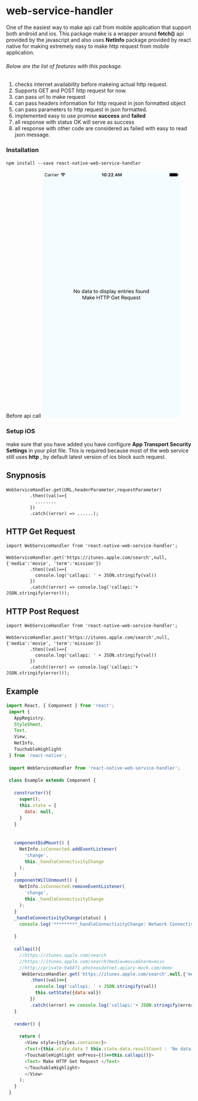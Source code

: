 # web-service-handler

One of the easiest way to make api call from mobile application that support both android and ios. This package make is a wrapper around **fetch()** api provided by the javascript and also uses **NetInfo** package provided by react native for making extremely easy to make http request from mobile application.  

###### Below are the list of features with this package.

1. checks internet availability before makeing actual http request.
2. Supports GET and POST http request for now.
3. can pass url to make request
4. can pass headers information for http request in json formatted object
5. can pass parameters to http request in json formatted.
6. implemented easy to use promise **success** and **failed**
7. all response with status OK will serve as success
8. all response with other code are considered as failed  with easy to read json message. 

### Installation
`npm install --save react-native-web-service-handler`

Before api call
![](https://github.com/tigerraj32/web-service-handler/blob/master/images/0.png)

### Setup iOS
make sure that you have added  you have configure **App Transport Security Settings** in your plist file. This is required because most of the web service still uses **http**  , by default latest version of ios block such request. 

## Snypnosis
```
WebServiceHandler.get(URL,headerParameter,requestParameter)
         .then((val)=>{
           ........
         })
         .catch((error) => ......);
```
## HTTP Get Request 
```
import WebServiceHandler from 'react-native-web-service-handler';

WebServiceHandler.get('https://itunes.apple.com/search',null,{'media':'movie', 'term':'mission'})
         .then((val)=>{
           console.log('callapi: ' + JSON.stringify(val))
         })
         .catch((error) => console.log('callapi:'+ JSON.stringify(error)));
```
## HTTP Post Request 
```
import WebServiceHandler from 'react-native-web-service-handler';

WebServiceHandler.post('https://itunes.apple.com/search',null,{'media':'movie', 'term':'mission'})
         .then((val)=>{
           console.log('callapi: ' + JSON.stringify(val))
         })
         .catch((error) => console.log('callapi:'+ JSON.stringify(error)));
```


## Example

``` javascript 
import React, { Component } from 'react';
 import {
   AppRegistry,
   StyleSheet,
   Text,
   View,
   NetInfo,
   TouchableHighlight
 } from 'react-native';

 import WebServiceHandler from 'react-native-web-service-handler';

 class Example extends Component {

   constructor(){
     super();
     this.state = {
       data: null,
     }
   }


   componentDidMount() {
     NetInfo.isConnected.addEventListener(
       'change',
       this._handleConnectivityChange
     );
   }
   componentWillUnmount() {
     NetInfo.isConnected.removeEventListener(
       'change',
       this._handleConnectivityChange
     );
   }
   _handleConnectivityChange(status) {
     console.log('*********_handleConnectivityChange: Network Connectivity status *******: ' + status);

   }

   callapi(){
     //https://itunes.apple.com/search
     //https://itunes.apple.com/search?media=movie&term=miss
     //http://private-9a68f1-photoosdotnet.apiary-mock.com/demo
      WebServiceHandler.get('https://itunes.apple.com/search',null,{'media':'movie', 'term':'mission'})
         .then((val)=>{
           console.log('callapi: ' + JSON.stringify(val))
           this.setState({data:val})
         })
         .catch((error) => console.log('callapi:'+ JSON.stringify(error)));
   }

   render() {

     return (
       <View style={styles.container}>
       <Text>{this.state.data ? this.state.data.resultCount : 'No data to display' } entries found</Text>
       <TouchableHighlight onPress={()=>this.callapi()}>
       <Text> Make HTTP Get Request </Text>
       </TouchableHighlight>
       </View>
     );
   }
 }

```





 
